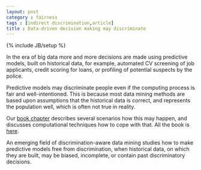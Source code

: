 ```yaml
---
layout: post
category : fairness
tags : [indirect discrimination,article]
title : Data-driven decision making may discriminate
---
```

{% include JB/setup %}

In the era of big data more and more decisions are made using predictive models, built on historical data, for example, automated CV screening of job applicants, credit scoring for loans, or profiling of potential suspects by the police. 

Predictive models may discriminate people even if the computing process is fair and well-intentioned. This is because most data mining methods are based upon assumptions that the historical data is correct, and represents the population well, which is often not true in reality.

Our [book chapter](https://sites.google.com/site/zliobaitefiles/R1_chapter_calders_zliobaite.pdf) describes several scenarios how this may happen, and discusses computational techniques how to cope with that. All the book is [here](http://link.springer.com/book/10.1007/978-3-642-30487-3).

An emerging field of discrimination-aware data mining studies how to make predictive models free from discrimination, when historical data, on which they are built, may be biased, incomplete, or contain past discriminatory decisions. 
